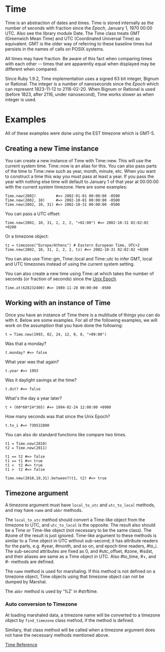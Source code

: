# Time

Time is an abstraction of dates and times. Time is stored internally as the
number of seconds with fraction since the *Epoch*, January 1, 1970 00:00 UTC.
Also see the library module Date. The Time class treats GMT (Greenwich Mean
Time) and UTC (Coordinated Universal Time) as equivalent. GMT is the older way
of referring to these baseline times but persists in the names of calls on
POSIX systems.

All times may have fraction. Be aware of this fact when comparing times with
each other -- times that are apparently equal when displayed may be different
when compared.

Since Ruby 1.9.2, Time implementation uses a signed 63 bit integer, Bignum or
Rational. The integer is a number of nanoseconds since the *Epoch* which can
represent 1823-11-12 to 2116-02-20. When Bignum or Rational is used (before
1823, after 2116, under nanosecond), Time works slower as when integer is
used.

# Examples

All of these examples were done using the EST timezone which is GMT-5.

## Creating a new Time instance

You can create a new instance of Time with Time::new. This will use the
current system time. Time::now is an alias for this. You can also pass parts
of the time to Time::new such as year, month, minute, etc. When you want to
construct a time this way you must pass at least a year. If you pass the year
with nothing else time will default to January 1 of that year at 00:00:00 with
the current system timezone. Here are some examples:

    Time.new(2002)         #=> 2002-01-01 00:00:00 -0500
    Time.new(2002, 10)     #=> 2002-10-01 00:00:00 -0500
    Time.new(2002, 10, 31) #=> 2002-10-31 00:00:00 -0500

You can pass a UTC offset:

    Time.new(2002, 10, 31, 2, 2, 2, "+02:00") #=> 2002-10-31 02:02:02 +0200

Or a timezone object:

    tz = timezone("Europe/Athens") # Eastern European Time, UTC+2
    Time.new(2002, 10, 31, 2, 2, 2, tz) #=> 2002-10-31 02:02:02 +0200

You can also use Time::gm, Time::local and Time::utc to infer GMT, local and
UTC timezones instead of using the current system setting.

You can also create a new time using Time::at which takes the number of
seconds (or fraction of seconds) since the [Unix
Epoch](http://en.wikipedia.org/wiki/Unix_time).

    Time.at(628232400) #=> 1989-11-28 00:00:00 -0500

## Working with an instance of Time

Once you have an instance of Time there is a multitude of things you can do
with it. Below are some examples. For all of the following examples, we will
work on the assumption that you have done the following:

    t = Time.new(1993, 02, 24, 12, 0, 0, "+09:00")

Was that a monday?

    t.monday? #=> false

What year was that again?

    t.year #=> 1993

Was it daylight savings at the time?

    t.dst? #=> false

What's the day a year later?

    t + (60*60*24*365) #=> 1994-02-24 12:00:00 +0900

How many seconds was that since the Unix Epoch?

    t.to_i #=> 730522800

You can also do standard functions like compare two times.

    t1 = Time.new(2010)
    t2 = Time.new(2011)

    t1 == t2 #=> false
    t1 == t1 #=> true
    t1 <  t2 #=> true
    t1 >  t2 #=> false

    Time.new(2010,10,31).between?(t1, t2) #=> true

## Timezone argument

A timezone argument must have `local_to_utc` and `utc_to_local` methods, and
may have `name` and `abbr` methods.

The `local_to_utc` method should convert a Time-like object from the timezone
to UTC, and `utc_to_local` is the opposite.  The result also should be a Time
or Time-like object (not necessary to be the same class).  The #zone of the
result is just ignored. Time-like argument to these methods is similar to a
Time object in UTC without sub-second; it has attribute readers for the parts,
e.g. #year, #month, and so on, and epoch time readers, #to_i.  The sub-second
attributes are fixed as 0, and #utc_offset, #zone, #isdst, and their aliases
are same as a Time object in UTC. Also #to_time, #+, and #- methods are
defined.

The `name` method is used for marshaling. If this method is not defined on a
timezone object, Time objects using that timezone object can not be dumped by
Marshal.

The `abbr` method is used by '%Z' in #strftime.

### Auto conversion to Timezone

At loading marshaled data, a timezone name will be converted to a timezone
object by `find_timezone` class method, if the method is defined.

Similary, that class method will be called when a timezone argument does not
have the necessary methods mentioned above.

[Time Reference](https://ruby-doc.org/core-2.6/Time.html)
